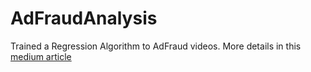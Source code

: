 # AdFraudAnalysis
Trained a Regression Algorithm to AdFraud videos. More details in this [medium article](https://abdurrehman-92600.medium.com/analyzing-ad-frauds-in-youtube-videos-1d0155a0cba5)
